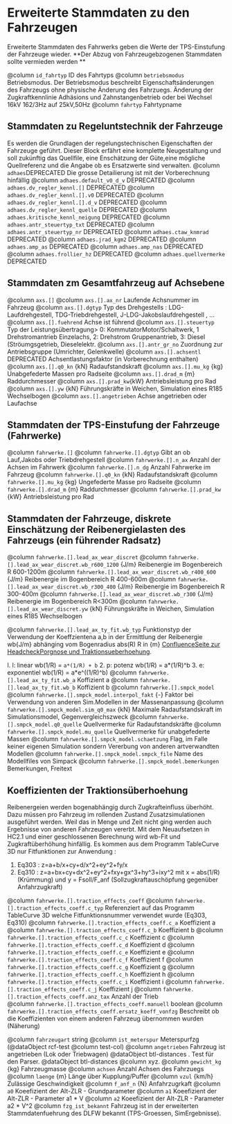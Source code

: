 # Erweiterte Stammdaten zu den Fahrzeugen
Erweiterte Stammdaten des Fahrwerks geben die Werte der TPS-Einstufung 
der Fahrzeuge wieder. **Der Abzug von Fahrzeugebzogenen Stammdaten sollte vermieden werden **

@column `id_fahrtyp` ID des Fahrtyps
@column `betriebsmodus` Betriebsmodus. Der Betriebsmodus beschreibt 
                        Eigenschaftsänderungen des Fahrzeugs ohne physische Änderung des Fahrzuegs.
						Änderung der Zugkraftkennlinie Adhäsions und Zahnstangenbetrieb oder bei 
						Wechsel 16kV 162/3Hz auf 25kV,50Hz
@column `fahrtyp`  Fahrtypname 

## Stammdaten zu Regeluntstechnik der Fahrzeuge
Es werden die Grundlagen der regelungstechnischen Eigenschaften 
der Fahrzeuge geführt. Dieser Block erfährt eine komplette Neugestaltung und soll zukünftig das Quellfile, 
eine Enschätzung der Güte,eine mögliche Quellreferenz und die Angabe ob es Ersatzwerte sind verwalten. 
@column `adhaes`DEPRECATED Die grosse Detailierung ist mit der Vorberechnung hinfällig 
@column `adhaes.default_v0_d_v` DEPRECATED
@column `adhaes.dv_regler_kennl.[]` DEPRECATED
@column `adhaes.dv_regler_kennl.[].v0` DEPRECATED
@column `adhaes.dv_regler_kennl.[].d_v` DEPRECATED
@column `adhaes.dv_regler_kennl_quelle` DEPRECATED
@column `adhaes.kritische_kennl_neigung` DEPRECATED
@column `adhaes.antr_steuertyp_txt` DEPRECATED
@column `adhaes.antr_steuertyp_nr` DEPRECATED
@column `adhaes.ctaw_knmrad` DEPRECATED
@column `adhaes.jrad_kgm2` DEPRECATED
@column `adhaes.amp_as` DEPRECATED
@column `adhaes.amp_nas` DEPRECATED
@column `adhaes.frollier_hz` DEPRECATED
@column `adhaes.quellvermerke` DEPRECATED
	
## Stammdaten zm Gesamtfahrzeug auf Achsebene 
@column `axs.[]` 
@column `axs.[].ax_nr`     Laufende Achsnummer im Fahrzeug 
@column `axs.[].dgtyp`     Typ des Drehgestells : LDG-Laufdrehgestell, TDG-Triebdrehgestell, J-LDG-Jakobslaufdrehgestell , ...
@column `axs.[].fuehrend`  Achse ist führend 
@column `axs.[].steuertyp` Typ der Leistungsübertragung> 0: KommutatorMotor/Schaltwerk, 1 Drehstromantrieb Einzelachs, 2: Drehstrom Gruppenantrieb, 3: Diesel (Ströumgsgetrieb, Dieselelektr.
@column `axs.[].antr_gr_no` Zuordnung zur Antriebsgruppe (Umrichter, Gelenkwelle) 
@column `axs.[].achsentl`   DEPRECATED Achsentlastungsfaktor (in Vorberechnung enthalten) 
@column `axs.[].q0_kn`  {kN} Radaufstandskraft 
@column `axs.[].mu_kg`  {kg} Unabgefederte Massen pro Radseite
@column `axs.[].drad_m`  {m} Raddurchmesser
@column `axs.[].prad_kw`{kW} Antriebsleistung pro Rad
@column `axs.[].yw`     {kN} Führungskräfte in Weichen, Simulation eines R185 Wechselbogen 
@column `axs.[].angetrieben` Achse angetrieben oder Laufachse 

## Stammdaten der TPS-Einstufung der Fahrzeuge (Fahrwerke)
@column `fahrwerke.[]` 
@column `fahrwerke.[].dgtyp` Gibt an ob Lauf,Jakobs oder Triebdrehgestell
@column `fahrwerke.[].n_ax` Anzahl der Achsen im Fahrwerk 
@column `fahrwerke.[].n_dg` Anzahl Fahrwerke im Fahrzeug 
@column `fahrwerke.[].q0_kn`   {kN} Radaufstandskraft 
@column `fahrwerke.[].mu_kg`   {kg} Ungefederte Masse pro Radseite
@column `fahrwerke.[].drad_m`   {m} Raddurchmesser 
@column `fahrwerke.[].prad_kw` {kW} Antriebsleistung pro Rad

## Stammdaten der Fahrzeuge, diskrete Einschätzung der Reibenergielasten des Fahrzeugs (ein führender Radsatz) 
@column `fahrwerke.[].lead_ax_wear_discret` 
@column `fahrwerke.[].lead_ax_wear_discret.wb_r600_1200` {J/m} Reibenergie im Bogenbereich R 600-1200m 
@column `fahrwerke.[].lead_ax_wear_discret.wb_r400_600` {J/m} Reibenergie im Bogenbereich R 400-600m 
@column `fahrwerke.[].lead_ax_wear_discret.wb_r300_400` {J/m} Reibenergie im Bogenbereich R 300-400m 
@column `fahrwerke.[].lead_ax_wear_discret.wb_r300` {J/m} Reibenergie im Bogenbereich R<300m
@column `fahrwerke.[].lead_ax_wear_discret.yw` {kN} Führungskräfte in Weichen, Simulation eines R185 Wechselbogen 

@column `fahrwerke.[].lead_ax_ty_fit.wb_typ` Funktionstyp der Verwendung der Koeffzientena a,b in der Ermittlung 
der Reibenergie wb{J/m} abhänging vom Bogenradius abs(R) R in {m} 
[ConfluenceSeite zur HeadcheckPorgnose und Traktionsueberhoehung](https://confluence.sbb.ch/pages/viewpage.action?pageId=1524926686).

 l. l: linear      wb(1/R) = `a*(1/R) + b`
 2. p: potenz      wb(1/R) = a*(1/R)^b
 3. e: exponentiel wb(1/R) = a*e^((1/R)^b)
@column `fahrwerke.[].lead_ax_ty_fit.wb_a` Koffizient a 
@column `fahrwerke.[].lead_ax_ty_fit.wb_b` Koffizient b
@column `fahrwerke.[].smpck_model` 
@column `fahrwerke.[].smpck_model.interpol_fakt` {-} Faktor bei Verwendung von anderen Sim.Modellen in der Massenanpassung
@column `fahrwerke.[].smpck_model.sim_q0_max` {kN} Maximale Radaufstandskraft im Simulationsmodel, Gegenvergleichszweck 
@column `fahrwerke.[].smpck_model.q0_quelle` Quellvermerke für Radaufstandskräfte 
@column `fahrwerke.[].smpck_model.mu_quelle` Quellvermerke für unabgefederte Massen 
@column `fahrwerke.[].smpck_model.schaetzung` Flag, im Falle keiner eigenen Simulation sondern Vererbung von anderen artverwandten Modellen
@column `fahrwerke.[].smpck_model.smpck_file` Name des Modellfiles von Simpack 
@column `fahrwerke.[].smpck_model.bemerkungen` Bemerkungen, Freitext 

## Koeffizienten der Traktionsüberhoehung
Reibenergeien werden bogenabhängig durch Zugkrafteinfluss überhöht. Dazu müssen 
pro Fahrzeug im rollenden Zustand Zusatzsimulationen ausgeführt werden. 
Weil das in Menge und Zeit nicht ging werden auch Ergebnisse von anderen Fahrzeugen vererbt. 
Mit dem Neuaufsetzen in HC2.1 und einer geschlossenen Berechnung wird wb-Fit und 
Zugkraftüberhöhung hinfällig. Es kommen aus dem Programm TableCurve 3D nur Fitfunktionen zur Anwendung :
1. Eq303 : z=a+b/x+cy+d/x^2+ey^2+fy/x
2. Eq310 : z=a+bx+cy+dx^2+ey^2+fxy+gx^3+hy^3+ixy^2
mit x = abs(1/R) (Krümmung)  und y = Fsoll/F_anf (Sollzugkraftauschöpfung gegenüber Anfahrzugkraft) 

@column `fahrwerke.[].traction_effects_coeff` 
@column `fahrwerke.[].traction_effects_coeff.c_typ` Referenziert auf das Programm TableCurve 3D welche Fitfunktionsnummer verwendet wurde  (Eq303, Eq310)
@column `fahrwerke.[].traction_effects_coeff.c_a` Koeffizient a
@column `fahrwerke.[].traction_effects_coeff.c_b` Koeffizient b
@column `fahrwerke.[].traction_effects_coeff.c_c` Koeffizient c
@column `fahrwerke.[].traction_effects_coeff.c_d` Koeffizient d
@column `fahrwerke.[].traction_effects_coeff.c_e` Koeffizient e
@column `fahrwerke.[].traction_effects_coeff.c_f` Koeffizient f
@column `fahrwerke.[].traction_effects_coeff.c_g` Koeffizient g
@column `fahrwerke.[].traction_effects_coeff.c_h` Koeffizient h
@column `fahrwerke.[].traction_effects_coeff.c_i` Koeffizient i 
@column `fahrwerke.[].traction_effects_coeff.c_j` Koeffizient j
@column `fahrwerke.[].traction_effects_coeff.anz_tax` Anzahl der Trieb         
@column `fahrwerke.[].traction_effects_coeff.manuell` boolean
@column `fahrwerke.[].traction_effects_coeff.ersatz_koeff_vonfzg` Beschreibt ob die Koeffizienten von einem anderen Fahrzeug übernommen wurden (Näherung)

@column `fahrzeugart` string
@column `ist_meterspur` Meterspurfzg (@dataObject rcf-test @column test-col)
@column `angetrieben` Fahrzeug ist angetrieben (Lok oder Triebwagen) @dataObject btl-distances . Test für den Parser. @dataObject btl-distances @column xyz. 
@column `gewicht_kg` {kg} Fahrzeugmasse 
@column `achsen` Anzahl Achsen des Fahrzuegs 
@column `laenge` {m} Länge über Kupplung/Puffer
@column `vzul`   {km/h} Zulässige Geschwindigkeit 
@column `f_anf_n` {N} Anfahrzugrkaft
@column `a0` Koeefizient der Alt-ZLR - Grundparameter 
@column `a1` Koeefizient der Alt-ZLR - Parameter a1 * V 
@column `a2` Koeefizient der Alt-ZLR - Parameter a2 * V^2 
@column `fzg_ist_bekannt` Fahrzeug ist in der erweiterten Stammdatenfuehrung des DLFW bekannt (TPS-Groessen, SimErgebnisse). 
